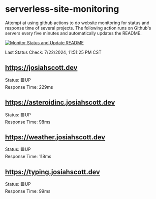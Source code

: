 # serverless-site-monitoring
Attempt at using github actions to do website monitoring for status and response time of several projects. The following action runs on Github's servers every five minutes and automatically updates the README.  

[![Monitor Status and Update README](https://github.com/JosiahSco/serverless-site-monitoring/actions/workflows/monitor.yaml/badge.svg)](https://github.com/JosiahSco/serverless-site-monitoring/actions/workflows/monitor.yaml)

Last Status Check: 7/22/2024, 11:51:25 PM CST

## https://josiahscott.dev
Status: 🟩UP  
Response Time: 229ms

## https://asteroidinc.josiahscott.dev
Status: 🟩UP  
Response Time: 98ms

## https://weather.josiahscott.dev
Status: 🟩UP  
Response Time: 118ms

## https://typing.josiahscott.dev
Status: 🟩UP  
Response Time: 99ms

